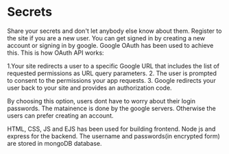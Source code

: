 # Secrets
Share your secrets and don't let anybody else know about them. Register to the site if you are a new user. You can get signed in by creating a new account or signing in by google. Google OAuth has been used to achieve this. This is how OAuth API works:

1.Your site redirects a user to a specific Google URL that includes the list of requested permissions as URL query parameters.
2. The user is prompted to consent to the permissions your app requests.
3. Google redirects your user back to your site and provides an authorization code.

By choosing this option, users dont have to worry about their login passwords. The matainence is done by the google servers. Otherwise the users can prefer creating an account.

HTML, CSS, JS and EJS has been used for building frontend. Node js and express for the backend. 
The username and passwords(in encrypted form) are stored in mongoDB database.
